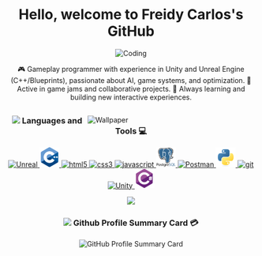 <div align="center">

<h1>Hello, welcome to Freidy Carlos's GitHub</h1>

<img alt="Coding" width="50" src="https://s14.gifyu.com/images/bND8l.gif">

</div>

<p align= "center">
  🎮 Gameplay programmer with experience in Unity and Unreal Engine (C++/Blueprints), passionate about AI, game systems, and optimization.
  📌 Active in game jams and collaborative projects.
  🔗 Always learning and building new interactive experiences.
</p>

##

 <img align="right" width="340" alt="Wallpaper" src="https://i.pinimg.com/736x/4c/65/5c/4c655cbf549069dbe31fbf8ab4319c15.jpg"/> 

<h3 align="center"><img src = "https://media2.giphy.com/media/QssGEmpkyEOhBCb7e1/giphy.gif?cid=ecf05e47a0n3gi1bfqntqmob8g9aid1oyj2wr3ds3mg700bl&rid=giphy.gif" width = 21px> Languages and Tools 💻 </h3>


<p align="center"> 

  <a href="" target="_blank"> 
    <img src="https://skillicons.dev/icons?i=unreal" alt="Unreal" width="40" height="40"/>
  </a>

  <a href="" target="_blank"> 
    <img src="https://github.com/devicons/devicon/blob/master/icons/cplusplus/cplusplus-original.svg" alt="C++" width="40" height="40"/>
  </a>
  
  <a href="" target="_blank"> 
    <img src="https://img.icons8.com/color/48/000000/html-5--v1.png" alt="html5" width="40" height="40"/> 
  </a>
  
  <a href="" target="_blank"> 
    <img src="https://img.icons8.com/color/48/000000/css3.png" alt="css3" width="40" height="40"/> 
  </a>

  <a href="" target="_blank"> 
    <img src="https://skillicons.dev/icons?i=js" alt="javascript" width="40" height="40"/> 
  </a> 
  
  <a href="" target="_blank"> 
    <img src="https://raw.githubusercontent.com/devicons/devicon/master/icons/postgresql/postgresql-original-wordmark.svg" alt="PostgreSQL" width="40" height="40"/>
  </a>

  <a href="" target="_blank"> 
    <img src="https://user-images.githubusercontent.com/25181517/192109061-e138ca71-337c-4019-8d42-4792fdaa7128.png" alt="Postman" width="40" height="40"/>
  </a>
  
  <a href="" target="_blank"> 
    <img src="https://raw.githubusercontent.com/devicons/devicon/master/icons/python/python-original.svg" alt="Python" width="40" height="40"/> 
  </a>  
  
  <a href="" target="_blank"> 
    <img src="https://www.vectorlogo.zone/logos/git-scm/git-scm-icon.svg" alt="git" width="40" height="40"/>
  </a>

  <a href="" target="_blank"> 
    <img src="https://skillicons.dev/icons?i=unity" alt="Unity" width="40" height="40"/>
  </a>

  <a href="" target="_blank"> 
    <img src="https://github.com/devicons/devicon/blob/master/icons/csharp/csharp-original.svg" alt="C#" width="40" height="40"/>
  </a>
  
</p>

<p align= "center">
  <img height= "150" src="https://github-readme-stats.vercel.app/api/top-langs/?username=FreidyCarlos&theme=react&layout=compact"/>
</p>

 <h3 align="center"><img src = "https://media2.giphy.com/media/QssGEmpkyEOhBCb7e1/giphy.gif?cid=ecf05e47a0n3gi1bfqntqmob8g9aid1oyj2wr3ds3mg700bl&rid=giphy.gif" width = 21px> Github Profile Summary Card 💳 </h3>

<p align= "center">
  <img
    align="center"
    width="460"
    alt="GitHub Profile Summary Card"
    src="https://github-profile-summary-cards.vercel.app/api/cards/profile-details?username=FreidyCarlos&theme=github_dark"
  />
  
  <br clear="both"/>
</p>
